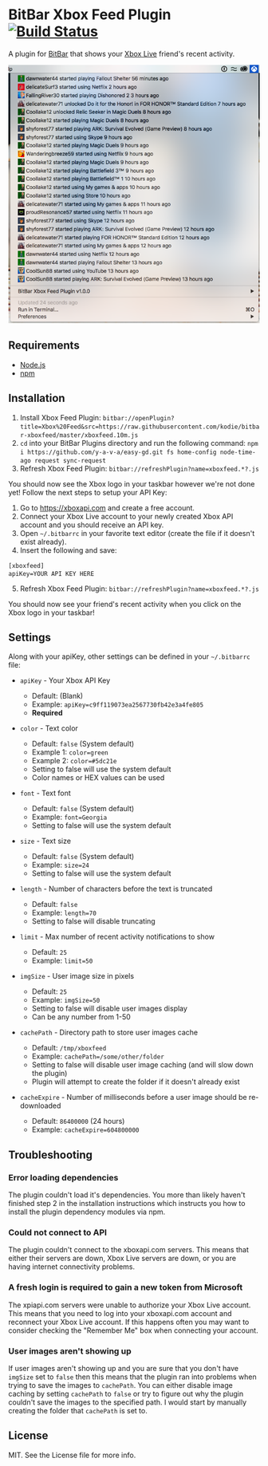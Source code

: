 # BitBar Xbox Feed Plugin [![Build Status](https://travis-ci.org/kodie/bitbar-xboxfeed.svg?branch=master)](https://travis-ci.org/kodie/bitbar-xboxfeed)
A plugin for [BitBar](https://github.com/matryer/bitbar) that shows your [Xbox Live](https://live.xbox.com) friend's recent activity.

![](/screenshot.png?raw=true)

## Requirements
* [Node.js](https://nodejs.org)
* [npm](https://npmjs.com)

## Installation
1. Install Xbox Feed Plugin: ```bitbar://openPlugin?title=Xbox%20Feed&src=https://raw.githubusercontent.com/kodie/bitbar-xboxfeed/master/xboxfeed.10m.js```
2. `cd` into your BitBar Plugins directory and run the following command: `npm i https://github.com/y-a-v-a/easy-gd.git fs home-config node-time-ago request sync-request`
3. Refresh Xbox Feed Plugin: ```bitbar://refreshPlugin?name=xboxfeed.*?.js```

You should now see the Xbox logo in your taskbar however we're not done yet! Follow the next steps to setup your API Key:

1. Go to https://xboxapi.com and create a free account.
2. Connect your Xbox Live account to your newly created Xbox API account and you should receive an API key.
3. Open `~/.bitbarrc` in your favorite text editor (create the file if it doesn't exist already).
4. Insert the following and save:
```
[xboxfeed]
apiKey=YOUR API KEY HERE
```
5. Refresh Xbox Feed Plugin: ```bitbar://refreshPlugin?name=xboxfeed.*?.js```

You should now see your friend's recent activity when you click on the Xbox logo in your taskbar!

## Settings
Along with your apiKey, other settings can be defined in your `~/.bitbarrc` file:

* `apiKey` - Your Xbox API Key
	* Default: (Blank)
	* Example: `apiKey=c9ff119073ea2567730fb42e3a4fe805`
	* **Required**

* `color` - Text color
  * Default: `false` (System default)
  * Example 1: `color=green`
  * Example 2: `color=#5dc21e`
  * Setting to false will use the system default
  * Color names or HEX values can be used

* `font` - Text font
  * Default: `false` (System default)
  * Example: `font=Georgia`
  * Setting to false will use the system default

* `size` - Text size
  * Default: `false` (System default)
  * Example: `size=24`
  * Setting to false will use the system default

* `length` - Number of characters before the text is truncated
  * Default: `false`
  * Example: `length=70`
  * Setting to false will disable truncating

* `limit` - Max number of recent activity notifications to show
  * Default: `25`
  * Example: `limit=50`

* `imgSize` - User image size in pixels
  * Default: `25`
  * Example: `imgSize=50`
  * Setting to false will disable user images display
  * Can be any number from 1-50

* `cachePath` - Directory path to store user images cache
  * Default: `/tmp/xboxfeed`
  * Example: `cachePath=/some/other/folder`
  * Setting to false will disable user image caching (and will slow down the plugin)
  * Plugin will attempt to create the folder if it doesn't already exist

* `cacheExpire` - Number of milliseconds before a user image should be re-downloaded
  * Default: `86400000` (24 hours)
  * Example: `cacheExpire=604800000`

## Troubleshooting
### Error loading dependencies
The plugin couldn't load it's dependencies. You more than likely haven't finished step 2 in the installation instructions which instructs you how to install the plugin dependency modules via npm.

### Could not connect to API
The plugin couldn't connect to the xboxapi.com servers. This means that either their servers are down, Xbox Live servers are down, or you are having internet connectivity problems.

### A fresh login is required to gain a new token from Microsoft
The xpiapi.com servers were unable to authorize your Xbox Live account. This means that you need to log into your xboxapi.com account and reconnect your Xbox Live account. If this happens often you may want to consider checking the "Remember Me" box when connecting your account.

### User images aren't showing up
If user images aren't showing up and you are sure that you don't have `imgSize` set to `false` then this means that the plugin ran into problems when trying to save the images to `cachePath`. You can either disable image caching by setting `cachePath` to `false` or try to figure out why the plugin couldn't save the images to the specified path. I would start by manually creating the folder that `cachePath` is set to.

## License
MIT. See the License file for more info.
